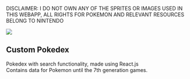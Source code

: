 
DISCLAIMER: 
I DO NOT OWN ANY OF THE SPRITES OR IMAGES USED IN THIS WEBAPP, ALL RIGHTS FOR POKEMON AND RELEVANT RESOURCES BELONG TO NINTENDO

<img src = "https://img.icons8.com/color/48/000000/pokeball--v1.png"></img>

## Custom Pokedex 

Pokedex with search functionality, made using React.js <br />
Contains data for Pokemon until the 7th generation games.



